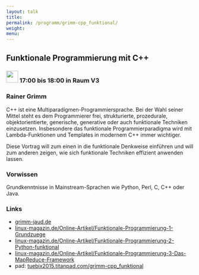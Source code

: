 ```yaml
---
layout: talk
title:
permalink: /programm/grimm-cpp_funktional/
weight: 
menu:
---
```

## Funktionale&nbsp;Programmierung&nbsp;mit&nbsp;C++

### <img height = "32" src="../../images/talk.svg"> 17:00 bis 18:00 in Raum V3

### Rainer&nbsp;Grimm

C++ ist eine Multiparadigmen-Programmiersprache.
Bei der Wahl seiner Mittel steht es dem Programmierer frei, strukturierte, prozedurale, objektorientierte, generische, generative oder auch funktionale Techniken einzusetzen.
Insbesondere das funktionale Programmierparadigma wird mit Lambda-Funktionen und Templates in modernem C++ immer wichtiger.

Diese Vortrag will zum einen in die funktionale Denkweise einführen und will zum anderen zeigen, wie sich funktionale Techniken effizient anwenden lassen.

### Vorwissen

Grundkenntnisse in Mainstream-Sprachen wie Python, Perl, C, C++ oder Java.

### Links

- <a href="http://www.grimm-jaud.de" target="_blank">grimm-jaud.de</a>
- <a href="http://www.linux-magazin.de/Online-Artikel/Funktionale-Programmierung-1-Grundzuege" target="_blank">linux-magazin.de/Online-Artikel/Funktionale-Programmierung-1-Grundzuege</a>
- <a href="http://www.linux-magazin.de/Online-Artikel/Funktionale-Programmierung-2-Python-funktional" target="_blank">linux-magazin.de/Online-Artikel/Funktionale-Programmierung-2-Python-funktional</a>
- <a href="http://www.linux-magazin.de/Online-Artikel/Funktionale-Programmierung-3-Das-MapReduce-Framework" target="_blank">linux-magazin.de/Online-Artikel/Funktionale-Programmierung-3-Das-MapReduce-Framework</a>
- pad: <a href="https://tuebix2015.titanpad.com/grimm-cpp_funktional" target="_blank">tuebix2015.titanpad.com/grimm-cpp_funktional</a>

